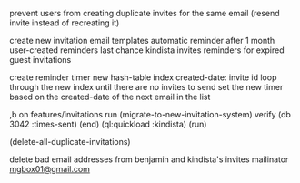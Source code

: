 prevent users from creating duplicate invites for the same email
  (resend invite instead of recreating it)

create new invitation email templates
   automatic reminder after 1 month
   user-created reminders
   last chance kindista invites
   reminders for expired guest invitations

create reminder timer
  new hash-table index
    created-date: invite id
  loop through the new index until there are no invites to send
  set the new timer based on the created-date of the next email in the list

,b on features/invitations
run (migrate-to-new-invitation-system)
verify (db 3042 :times-sent)
(end)
(ql:quickload :kindista)
(run)

(delete-all-duplicate-invitations)

delete bad email addresses from benjamin and kindista's invites
  mailinator
  mgbox01@gmail.com
